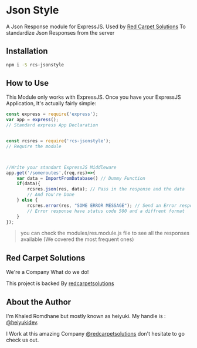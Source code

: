 # Json Style

A Json Response module for ExpressJS. Used by [Red Carpet Solutions](https://github.com/redcarpetsolutions) To standardize Json Responses from the server

## Installation
```bash
npm i -S rcs-jsonstyle
```

## How to Use

This Module only works with ExpressJS.
Once you have your ExpressJS Application,
It's actually fairly simple:

```javascript
const express = require('express');
var app = express();
// Standard express App Declaration


const rcsres = require('rcs-jsonstyle');
// Require the module



//Write your standart ExpressJS Middleware
app.get('/someroutes',(req,res)=>{
    var data = ImportFromDatabase() // Dummy Function
    if(data){
        rcsres.json(res, data); // Pass in the response and the data
        // And You're Done
    } else {
        rcsres.error(res, "SOME ERROR MESSAGE"); // Send an Error response
        // Error response have status code 500 and a diffrent format
    }
});

```

> you can check the modules/res.module.js file to see all the responses available (We covered the most frequent ones)


## Red Carpet Solutions

We're a Company What do we do!

This project is backed By [redcarpetsolutions](https://github.com/redcarpetsolutions)

## About the Author
I'm Khaled Romdhane but mostly known as heiyuki.
My handle is : [@heiyukidev](https://github.com/heiyukidev).

I Work at this amazing Company [@redcarpetsolutions](https://github.com/redcarpetsolutions) don't hesitate to go check us out.
